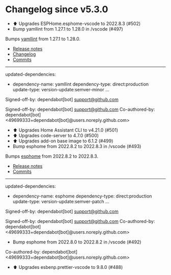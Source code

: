 # Changelog since v5.3.0
- ⬆️ Upgrades ESPHome.esphome-vscode to 2022.8.3 (#502) 
- Bump yamllint from 1.27.1 to 1.28.0 in /vscode (#497)

Bumps [yamllint](https://github.com/adrienverge/yamllint) from 1.27.1 to 1.28.0.
- [Release notes](https://github.com/adrienverge/yamllint/releases)
- [Changelog](https://github.com/adrienverge/yamllint/blob/master/CHANGELOG.rst)
- [Commits](https://github.com/adrienverge/yamllint/compare/v1.27.1...v1.28.0)

---
updated-dependencies:
- dependency-name: yamllint
  dependency-type: direct:production
  update-type: version-update:semver-minor
...

Signed-off-by: dependabot[bot] <support@github.com>

Signed-off-by: dependabot[bot] <support@github.com>
Co-authored-by: dependabot[bot] <49699333+dependabot[bot]@users.noreply.github.com> 
- ⬆️ Upgrades Home Assistant CLI to v4.21.0 (#501) 
- ⬆️ Upgrades code-server to 4.7.0 (#500) 
- ⬆️ Upgrades add-on base image to 6.1.2 (#499) 
- Bump esphome from 2022.8.2 to 2022.8.3 in /vscode (#493)

Bumps [esphome](https://github.com/esphome/esphome) from 2022.8.2 to 2022.8.3.
- [Release notes](https://github.com/esphome/esphome/releases)
- [Commits](https://github.com/esphome/esphome/compare/2022.8.2...2022.8.3)

---
updated-dependencies:
- dependency-name: esphome
  dependency-type: direct:production
  update-type: version-update:semver-patch
...

Signed-off-by: dependabot[bot] <support@github.com>

Signed-off-by: dependabot[bot] <support@github.com>
Co-authored-by: dependabot[bot] <49699333+dependabot[bot]@users.noreply.github.com> 
- Bump esphome from 2022.8.0 to 2022.8.2 in /vscode (#492)

Co-authored-by: dependabot[bot] <49699333+dependabot[bot]@users.noreply.github.com> 
- ⬆️ Upgrades esbenp.prettier-vscode to 9.8.0 (#488) 
